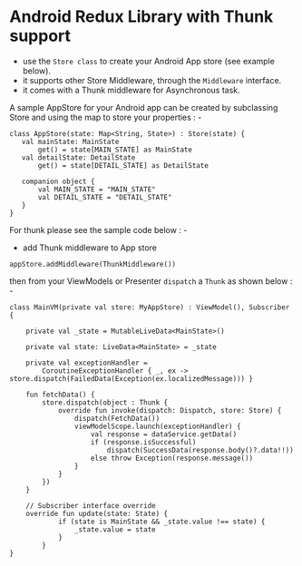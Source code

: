 # Android Redux Library with Thunk support

- use the `Store class` to create your Android App store (see example below).
- it supports other Store Middleware, through the `Middleware` interface.
- it comes with a Thunk middleware for Asynchronous task.

A sample AppStore for your Android app can be created by subclassing Store and using the map to store your properties : -

```
class AppStore(state: Map<String, State>) : Store(state) {
   val mainState: MainState
       get() = state[MAIN_STATE] as MainState
   val detailState: DetailState
       get() = state[DETAIL_STATE] as DetailState

   companion object {
       val MAIN_STATE = "MAIN_STATE"
       val DETAIL_STATE = "DETAIL_STATE"
   }
}
```


For thunk please see the sample code below : -

- add Thunk middleware to App store
```
appStore.addMiddleware(ThunkMiddleware())
```

then from your ViewModels or Presenter ```dispatch``` a ```Thunk``` as shown below : -

```
class MainVM(private val store: MyAppStore) : ViewModel(), Subscriber {

    private val _state = MutableLiveData<MainState>()

    private val state: LiveData<MainState> = _state

    private val exceptionHandler =
        CoroutineExceptionHandler { _, ex -> store.dispatch(FailedData(Exception(ex.localizedMessage))) }

    fun fetchData() {
        store.dispatch(object : Thunk {
            override fun invoke(dispatch: Dispatch, store: Store) {
                dispatch(FetchData())
                viewModelScope.launch(exceptionHandler) {
                    val response = dataService.getData()
                    if (response.isSuccessful)
                        dispatch(SuccessData(response.body()?.data!!))
                    else throw Exception(response.message())
                }
            }
        })
    }

    // Subscriber interface override
    override fun update(state: State) {
            if (state is MainState && _state.value !== state) {
                _state.value = state
            }
        }
}
```